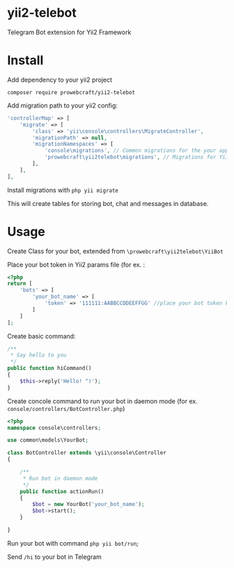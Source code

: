 # yii2-telebot
Telegram Bot extension for Yii2 Framework

# Install
Add dependency to your yii2 project

`composer require prowebcraft/yii2-telebot`

Add migration path to your yii2 config:

```php
'controllerMap' => [
    'migrate' => [
        'class' => 'yii\console\controllers\MigrateController',
        'migrationPath' => null,
        'migrationNamespaces' => [
            'console\migrations', // Common migrations for the your application
            'prowebcraft\yii2telebot\migrations', // Migrations for Yii2 Telebot
        ],
    ],
],
```

Install migrations with `php yii migrate`

This will create tables for storing bot, chat and messages in database.

# Usage

Create Class for your bot, extended from `\prowebcraft\yii2telebot\YiiBot`

Place your bot token in Yii2 params file (for ex. :
```php
<?php
return [
    'bots' => [
        'your_bot_name' => [
            'token' => '111111:AABBCCDDEEFFGG' //place your bot token here
        ]
    ]
];

```

Create basic command:
```php
/**
 * Say hello to you
 */
public function hiCommand()
{
    $this->reply('Hello! ^)');
}
```

Create concole command to run your bot in daemon mode (for ex. `console/controllers/BotController.php`)
```php
<?php
namespace console\controllers;

use common\models\YourBot;

class BotController extends \yii\console\Controller
{

    /**
     * Run bot in daemon mode
     */
    public function actionRun()
    {
        $bot = new YourBot('your_bot_name');
        $bot->start();
    }

}
```

Run your bot with command `php yii bot/run`;

Send `/hi` to your bot in Telegram